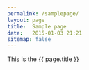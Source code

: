```yaml
---
permalink: /samplepage/
layout: page
title:  Sample page
date:   2015-01-03 21:21
sitemap: false
---
```


This is the {{ page.title }}
